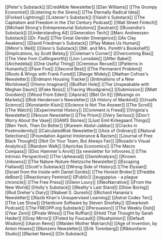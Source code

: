 [[Peter's Substack]]
[[CredAIble Newsletter]]
[[Dan Williams]]
[[The Grumpy Economist]]
[[Listening to the Sirens]]
[[The Eternally Radical Idea]]
[[Forked Lightning]]
[[Listener's Substack]]
[[Vaish's Substack]]
[[The Capitalism and Freedom in the 21st Century Podcast]]
[[Wall Street Fintech]]
[[Michael Strong's Entrepreneurial Solutions]]
[[wutrain]]
[[Ruxandra's Substack]]
[[Understanding AI]]
[[Generation Tech]]
[[Marc Andreessen Substack]]
[[Dr. Paul]]
[[The Great Gender Divergence]]
[[As Clay Awakens]]
[[David Friedman's Substack]]
[[Play Makes Us Human]]
[[Mimir's Well]]
[[Glenn's Substack]]
[[Mr. and Mrs. Psmith's Bookshelf]]
[[Implications, by Scott Belsky]]
[[Coleman's Corner]]
[[Overcoming Bias]]
[[The View from Culllingworth]]
[[Jon Lonsdale]]
[[After Babel]]
[[Archedelia]]
[[One Useful Thing]]
[[Cremieux Recueil]]
[[Patterns in Humanity]]
[[Fave Five]]
[[Second Best]]
[[The Permanent Problem]]
[[Roots & Wings with Frank Furedi]]
[[Range Widely]]
[[Nathan Cofnas's Newsletter]]
[[Erdmann Housing Tracker]]
[[Intimations of a New Worldview]]
[[Homo Imaginari]]
[[Bullfish Hole]]
[[The Unspeakable with Meghan Daum]]
[[Fake Noûs]]
[[Tracing Woodgrains]]
[[Submission]]
[[Matt Goodwin]]
[[Wood From Eden]]
[[Aporia]]
[[Bet On It]]
[[Musings on Markets]]
[[Rob Henderson's Newsletter]]
[[A History of Mankind]]
[[Unsafe Science]]
[[Konstantin Kisin]]
[[Science Is Not The Answer]]
[[The Scroll]]
[[The Watch]]
[[Experimental History]]
[[Comment is Freed]]
[[Virginia's Newsletter]]
[[Novum Newsletter]]
[[The Prism]]
[[Very Serious]]
[[Don't Worry About the Vase]]
[[GAWS Stories]]
[[Just Emil Kirkegaard Things]]
[[Ben Yeoh, Then Do Better]]
[[Kareem Abdul-Jabbar]]
[[Cracks in Postmodernity]]
[[CalculatedRisk Newsletter]]
[[Axis of Ordinary]]
[[Natural Selections]]
[[Foundation Against Intolerance & Racism]]
[[Journal of Free Black Thought]]
[[Not On Your Team, But Always Fair]]
[[Rozado's Visual Analytics]]
[[Random Walk]]
[[Apricitas Economics]]
[[The Macro Compass]]
[[Doc Hammer's Anvil]]
[[a newsletter for infovores.]]
[[The Intrinsic Perspective]]
[[The Upheaval]]
[[SemiAnalysis]]
[[Known Unkowns]]
[[The Nature-Nuture-Nietzsche Newsletter]]
[[Escaping Flatland]]
[[Scott's Substack]]
[[Wrong Side of History]]
[[The Elysian]]
[[Israel from the Inside with Daniel Gordis]]
[[The Honest Broker]]
[[Freddie deBoer]]
[[Reactionary Feminist]]
[[Public]]
[[eugyppius - a plague chronicle]]
[[The Free Press]]
[[Glenn Loury]]
[[NeoNarrative]]
[[From the New World]]
[[Holly's Substack]]
[[Reality's Last Stand]]
[[Slow Boring]]
[[Rod Dreher's Diary]]
[[Nabeel S. Qureshi]]
[[Richard Hanania's Newsletter]]
[[Razib Khan's Unsupervised Learning]]
[[Astral Codex Ten]]
[[The Lee Show]]
[[Hardcore Software by Steven Sinofsky]]
[[Dwarkesh Podcast]]
[[The FREOPP.org Substack]]
[[Persuasion]]
[[The Weekly Dish]]
[[Year Zero]]
[[Pirate Wires]]
[[The Ruffian]]
[[Hold That Thought by Sarah Haider]]
[[Gray Mirror]]
[[Fisted by Foucault]]
[[Noahpinion]]
[[Default Wisdom]]
[[Aaron Renn]]
[[Maiden Mother Matriarch]]
[[Age of Invention, by Anton Howes]]
[[Nonzero Newsletter]]
[[Erik Torenberg]]
[[Ribbonfarm Studio]]
[[Racket News]]
[[On Substack]]